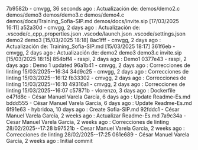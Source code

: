 7b9582b - cmvgg, 36 seconds ago : Actualización de: demos/demo2.c demos/demo3 demos/demo3.c demos/demo4.c demos/docs/Training_Sofia-SIP.md demos/docs/invite.sip  [17/03/2025 16:11]
a52a30d - cmvgg, 2 days ago : Actualización de: .vscode/c_cpp_properties.json .vscode/launch.json .vscode/settings.json demo2 demo3  [15/03/2025 18:18]
8ac1fff - cmvgg, 2 days ago : Actualización de: Training_Sofia-SIP.md  [15/03/2025 18:17]
361f6eb - cmvgg, 2 days ago : Actualización de: demo2 demo3 demo3.c invite.sip  [15/03/2025 18:15]
854bff4 - raspi, 2 days ago : Demo1
0377e43 - raspi, 2 days ago : Demo 1 updated
96a1b41 - cmvgg, 2 days ago : Correcciones de linting 15/03/2025--16:34
34d9c25 - cmvgg, 2 days ago : Correcciones de linting 15/03/2025--16:12
fb33302 - cmvgg, 2 days ago : Correcciones de linting 15/03/2025--16:10
49316a1 - cmvgg, 2 days ago : Correcciones de linting 15/03/2025--16:07
c57871b - vlorenzo, 3 days ago : Dockerfile
e47fd8c - César Manuel Varela García, 6 days ago : Update Readme-Es.md
bddd555 - César Manuel Varela García, 6 days ago : Update Readme-Es.md
6f91e63 - hybridoa, 10 days ago : Create Sofia-SIP.md
92fddc1 - César Manuel Varela García, 2 weeks ago : Actualizar Readme-Es.md
7a9c34a - Cesar Manuel Varela Garcia, 2 weeks ago : Correcciones de linting 28/02/2025--17:28
b97521b - Cesar Manuel Varela Garcia, 2 weeks ago : Correcciones de linting 28/02/2025--17:25
061e689 - César Manuel Varela García, 2 weeks ago : Initial commit